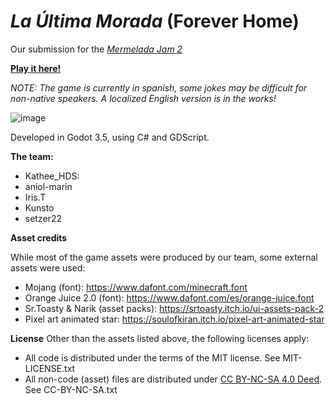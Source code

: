 # *La Última Morada* (Forever Home)

Our submission for the [*Mermelada Jam 2*](https://itch.io/jam/mermelada-jam-2)

[**Play it here!**](https://itch.io/embed-upload/9912733?color=437d66)

*NOTE: The game is currently in spanish, some jokes may be difficult for non-native speakers. A localized English version is in the works!*

![image](https://github.com/setzer22/mermelada-jam-2/assets/7241990/812f8d1d-fda7-45df-ad87-af96ee2cbe29)

Developed in Godot 3.5, using C# and GDScript.

**The team:**
- Kathee_HDS: 
- aniol-marin
- Iris.T
- Kunsto
- setzer22

**Asset credits**

While most of the game assets were produced by our team, some external assets were used:

- Mojang (font): https://www.dafont.com/minecraft.font
- Orange Juice 2.0 (font): https://www.dafont.com/es/orange-juice.font
- Sr.Toasty & Narik (asset packs): https://srtoasty.itch.io/ui-assets-pack-2
- Pixel art animated star: https://soulofkiran.itch.io/pixel-art-animated-star

**License**
Other than the assets listed above, the following licenses apply:

- All code is distributed under the terms of the MIT license. See MIT-LICENSE.txt
- All non-code (asset) files are distributed under [CC BY-NC-SA 4.0 Deed](https://creativecommons.org/licenses/by-nc-sa/4.0/). See CC-BY-NC-SA.txt
